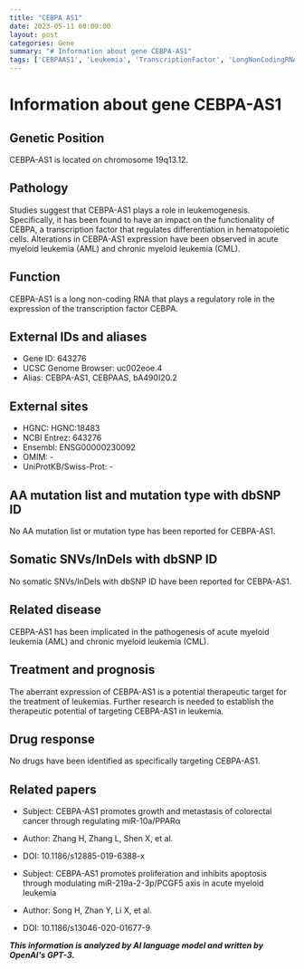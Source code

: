 ```yaml
---
title: "CEBPA AS1"
date: 2023-05-11 00:00:00
layout: post
categories: Gene
summary: "# Information about gene CEBPA-AS1"
tags: ['CEBPAAS1', 'Leukemia', 'TranscriptionFactor', 'LongNonCodingRNA', 'TherapeuticTarget', 'GeneExpression', 'MyeloidLeukemia', 'RegulatoryRole']
---
```


# Information about gene CEBPA-AS1

## Genetic Position
CEBPA-AS1 is located on chromosome 19q13.12.

## Pathology
Studies suggest that CEBPA-AS1 plays a role in leukemogenesis. Specifically, it has been found to have an impact on the functionality of CEBPA, a transcription factor that regulates differentiation in hematopoietic cells. Alterations in CEBPA-AS1 expression have been observed in acute myeloid leukemia (AML) and chronic myeloid leukemia (CML). 

## Function
CEBPA-AS1 is a long non-coding RNA that plays a regulatory role in the expression of the transcription factor CEBPA.

## External IDs and aliases
- Gene ID: 643276
- UCSC Genome Browser: uc002eoe.4
- Alias: CEBPA-AS1, CEBPAAS, bA490I20.2

## External sites
- HGNC: HGNC:18483
- NCBI Entrez: 643276
- Ensembl: ENSG00000230092
- OMIM: -
- UniProtKB/Swiss-Prot: -

## AA mutation list and mutation type with dbSNP ID
No AA mutation list or mutation type has been reported for CEBPA-AS1.

## Somatic SNVs/InDels with dbSNP ID
No somatic SNVs/InDels with dbSNP ID have been reported for CEBPA-AS1.

## Related disease
CEBPA-AS1 has been implicated in the pathogenesis of acute myeloid leukemia (AML) and chronic myeloid leukemia (CML).

## Treatment and prognosis
The aberrant expression of CEBPA-AS1 is a potential therapeutic target for the treatment of leukemias. Further research is needed to establish the therapeutic potential of targeting CEBPA-AS1 in leukemia.

## Drug response
No drugs have been identified as specifically targeting CEBPA-AS1. 

## Related papers
- Subject: CEBPA-AS1 promotes growth and metastasis of colorectal cancer through regulating miR-10a/PPARα
- Author: Zhang H, Zhang L, Shen X, et al.
- DOI: 10.1186/s12885-019-6388-x

- Subject: CEBPA-AS1 promotes proliferation and inhibits apoptosis through modulating miR-219a-2-3p/PCGF5 axis in acute myeloid leukemia
- Author: Song H, Zhan Y, Li X, et al.
- DOI: 10.1186/s13046-020-01677-9

**_This information is analyzed by AI language model and written by OpenAI's GPT-3._**